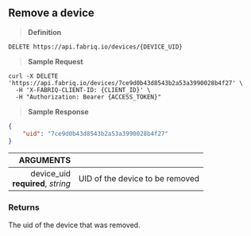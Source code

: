 ## Remove a device

> **Definition**

```text
DELETE https://api.fabriq.io/devices/{DEVICE_UID}
```

> **Sample Request**

```shell
curl -X DELETE 'https://api.fabriq.io/devices/7ce9d0b43d8543b2a53a3990028b4f27' \
  -H 'X-FABRIQ-CLIENT-ID: {CLIENT_ID}' \
  -H "Authorization: Bearer {ACCESS_TOKEN}"
```

> **Sample Response**

```json
{
    "uid": "7ce9d0b43d8543b2a53a3990028b4f27"
}
```

ARGUMENTS  ||
---------: | -----------
device_uid<br>**required**, *string*  | UID of the device to be removed


### Returns
The uid of the device that was removed.
